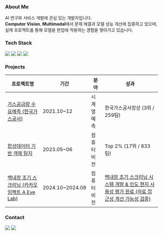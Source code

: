 ### About Me

AI 연구와 서비스 개발에 관심 있는 개발자입니다.  
**Computer Vision**, **Multimodal**에서 문제 해결과 모델 성능 개선에 집중하고 있으며,  
실제 프로젝트를 통해 모델을 현업에 적용하는 경험을 쌓아가고 있습니다.

### Tech Stack

<p>
  <img src="https://img.shields.io/badge/Python-3766AB?style=flat-square&logo=Python&logoColor=white"/>  
  <img src="https://img.shields.io/badge/MySQL-E6B91E?style=flat-square&logo=MySql&logoColor=white"/>
  <img src="https://img.shields.io/badge/Django-092E20?style=flat-square&logo=Django&logoColor=white"/>
  <img src="https://img.shields.io/badge/Docker-2496ED?style=flat-square&logo=Docker&logoColor=white"/>
</p>

### Projects

| 프로젝트명 | 기간 | 분야 | 성과 | 
|-----------|------|------|------| 
| [가스공급량 수요예측 (한국가스공사)](https://dacon.io/competitions/official/235830/overview/description) | 2021.10~12 | 시계열 예측 | 한국가스공사장상 (3위 / 259팀) |
| [합성데이터 기반 객체 탐지](https://dacon.io/competitions/official/236107/overview/description) | 2023.05~06 | 컴퓨터 비전 | Top 2% (17위 / 833팀) |
| [백내장 조기 스크리닝 (카카오임펙트 A Eye Lab)](https://www.youtube.com/watch?v=H8kktUOcub0)  | 2024.10~2024.08 | 컴퓨터 비전 | [백내장 조기 스크리닝 시스템 개발 & 인도 현지 사용성 평가 완료 (의료 접근성 개선 가능성 검증)](https://www.youtube.com/watch?v=iqmsh5mbXqo&si=fCNHdW2fkoXWyeZW) | 

### Contact

<a href="https://leeyujin.tistory.com"><img src="https://img.shields.io/badge/Tech%20Blog-11B48A?style=flat-square&logo=Vimeo&logoColor=white"/></a>
<a href="mailto:leeyujin1081@gmail.com"><img src="https://img.shields.io/badge/Gmail-d14836?style=flat-square&logo=Gmail&logoColor=white"/></a>
